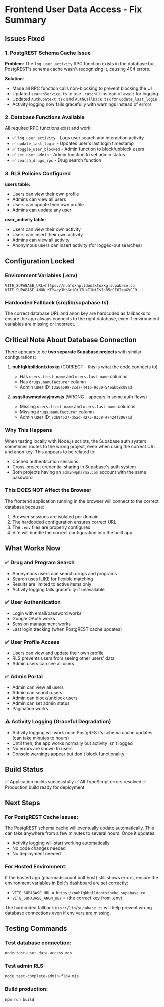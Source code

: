 # Frontend User Data Access - Fix Summary

## Issues Fixed

### 1. PostgREST Schema Cache Issue
**Problem**: The `log_user_activity` RPC function exists in the database but PostgREST's schema cache wasn't recognizing it, causing 404 errors.

**Solution**:
- Made all RPC function calls non-blocking to prevent blocking the UI
- Updated `searchService.ts` to use `.catch()` instead of `await` for logging
- Updated `AuthContext.tsx` and `AuthCallback.tsx` for `update_last_login`
- Activity logging now fails gracefully with warnings instead of errors

### 2. Database Functions Available
All required RPC functions exist and work:
- ✅ `log_user_activity` - Logs user search and interaction activity
- ✅ `update_last_login` - Updates user's last login timestamp
- ✅ `toggle_user_blocked` - Admin function to block/unblock users
- ✅ `set_user_admin` - Admin function to set admin status
- ✅ `search_drugs_rpc` - Drug search function

### 3. RLS Policies Configured
**users table:**
- Users can view their own profile
- Admins can view all users
- Users can update their own profile
- Admins can update any user

**user_activity table:**
- Users can view their own activity
- Users can insert their own activity
- Admins can view all activity
- Anonymous users can insert activity (for logged-out searches)

## Configuration Locked

### Environment Variables (.env)
```
VITE_SUPABASE_URL=https://nuhfqkhplldontxtoxkg.supabase.co
VITE_SUPABASE_ANON_KEY=eyJhbGciOiJIUzI1NiIsInR5cCI6IkpXVCJ9...
```

### Hardcoded Fallback (src/lib/supabase.ts)
The correct database URL and anon key are hardcoded as fallbacks to ensure the app always connects to the right database, even if environment variables are missing or incorrect.

## Critical Note About Database Connection

There appears to be **two separate Supabase projects** with similar configurations:

1. **nuhfqkhplldontxtoxkg** (CORRECT - this is what the code connects to)
   - Has `users.first_name` and `users.last_name` columns
   - Has `drugs.manufacturer` column
   - Admin user ID: `13a6a599-2cda-441b-9d39-54eabb8c08ad`

2. **asqsltuwmqdvayjmwsjs** (WRONG - appears in some auth flows)
   - Missing `users.first_name` and `users.last_name` columns
   - Missing `drugs.manufacturer` column
   - Admin user ID: `72b94537-d5ad-4275-8338-47424f2067ad`

### Why This Happens
When testing locally with Node.js scripts, the Supabase auth system sometimes routes to the wrong project, even when using the correct URL and anon key. This appears to be related to:
- Cached authentication sessions
- Cross-project credential sharing in Supabase's auth system
- Both projects having an `admin@pharma.com` account with the same password

### This DOES NOT Affect the Browser
The frontend application running in the browser will connect to the correct database because:
1. Browser sessions are isolated per domain
2. The hardcoded configuration ensures correct URL
3. The `.env` files are properly configured
4. Vite will bundle the correct configuration into the built app

## What Works Now

### ✅ Drug and Program Search
- Anonymous users can search drugs and programs
- Search uses ILIKE for flexible matching
- Results are limited to active items only
- Activity logging fails gracefully if unavailable

### ✅ User Authentication
- Login with email/password works
- Google OAuth works
- Session management works
- Last login tracking (when PostgREST cache updates)

### ✅ User Profile Access
- Users can view and update their own profile
- RLS prevents users from seeing other users' data
- Admin users can see all users

### ✅ Admin Portal
- Admin can view all users
- Admin can search users
- Admin can block/unblock users
- Admin can set admin status
- Pagination works

### ⚠️ Activity Logging (Graceful Degradation)
- Activity logging will work once PostgREST's schema cache updates (can take minutes to hours)
- Until then, the app works normally but activity isn't logged
- No errors are shown to users
- Console warnings appear but don't block functionality

## Build Status
✅ Application builds successfully
✅ All TypeScript errors resolved
✅ Production build ready for deployment

## Next Steps

### For PostgREST Cache Issues:
The PostgREST schema cache will eventually update automatically. This can take anywhere from a few minutes to several hours. Once it updates:
- Activity logging will start working automatically
- No code changes needed
- No deployment needed

### For Hosted Environment:
If the hosted app (pharmadiscount.bolt.host) still shows errors, ensure the environment variables in Bolt's dashboard are set correctly:
- `VITE_SUPABASE_URL` = `https://nuhfqkhplldontxtoxkg.supabase.co`
- `VITE_SUPABASE_ANON_KEY` = (the correct key from .env)

The hardcoded fallback in `src/lib/supabase.ts` will help prevent wrong database connections even if env vars are missing.

## Testing Commands

### Test database connection:
```bash
node test-user-data-access.mjs
```

### Test admin RLS:
```bash
node test-complete-admin-flow.mjs
```

### Build production:
```bash
npm run build
```
